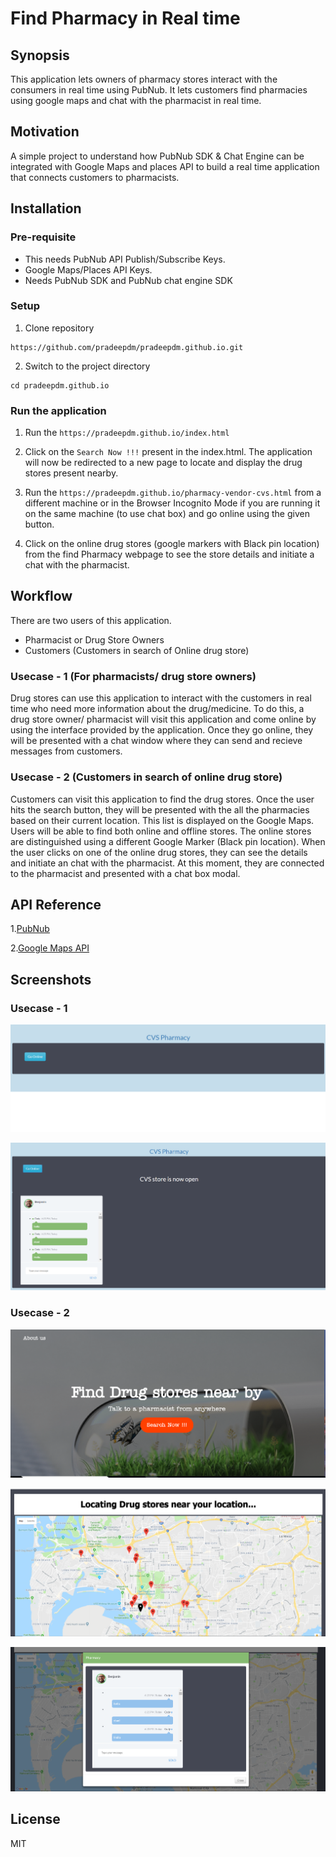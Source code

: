 # Find Pharmacy in Real time
## Synopsis
 This application lets owners of pharmacy stores interact with the consumers 
 in real time using PubNub. It lets customers find pharmacies using google maps 
 and chat with the pharmacist in real time.
 
## Motivation
A simple project to understand how PubNub SDK & Chat Engine can be integrated with Google Maps and places API to build a real time application that connects customers to pharmacists.

## Installation
  ### Pre-requisite 
  - This needs PubNub API Publish/Subscribe Keys.
  - Google Maps/Places API Keys.
  - Needs PubNub SDK and PubNub chat engine SDK
  ### Setup
  1. Clone repository 
  ```
  https://github.com/pradeepdm/pradeepdm.github.io.git
  ```
  2. Switch to the project directory
  ``` 
  cd pradeepdm.github.io 

```  
  ### Run the application
  1. Run the `https://pradeepdm.github.io/index.html`
   
  2. Click on the `Search Now !!!` present in the index.html. The application will now be redirected to a new page to locate and display the drug stores present nearby.
  
  3. Run the `https://pradeepdm.github.io/pharmacy-vendor-cvs.html` from a different machine or in the Browser Incognito Mode if you are running it on the same machine (to use chat box) and go online using the given button.
  
  4. Click on the online drug stores (google markers with Black pin location) from the find Pharmacy webpage to see the store details and initiate a chat with the pharmacist.
  
## Workflow
  There are two users of this application. 
  - Pharmacist or Drug Store Owners
  - Customers (Customers in search of Online drug store)
  
  ### Usecase - 1 (For pharmacists/ drug store owners)
  Drug stores can use this application to interact with the customers in real time who need more information about the drug/medicine. To do this, a drug store owner/ pharmacist will visit this application and come online by using the interface provided by the application. 
  Once they go online, they will be presented with a chat window where they can send and recieve messages from customers.
  
  ### Usecase - 2 (Customers in search of online drug store)
  Customers can visit this application to find the drug stores. Once the user hits the search button, they will be presented with the all the pharmacies based on their current location.
  This list is displayed on the Google Maps. Users will be able to find both online and offline stores. The online stores are distinguished using a different Google Marker (Black pin location).
  When the user clicks on one of the online drug stores, they can see the details and initiate an chat with the pharmacist.
  At this moment, they are connected to the pharmacist and presented with a chat box modal.

## API Reference 
   1.[PubNub](https://www.pubnub.com/docs)
   
   2.[Google Maps API](https://developers.google.com/maps/)

## Screenshots

  ### Usecase - 1  
  ![StartScreen](StartScreen.png)
  
  ![VendorChatBox](VendorChatBox.png)

  ### Usecase - 2
  ![UserStartScreen](UserStartScreen.png)
  
  ![SearchScreen](SearchScreen.png)
  
  ![UserChatBox](UserChatBox.png)

## License
MIT
